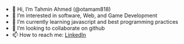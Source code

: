 - 👋 Hi, I’m Tahmin Ahmed (@otamam818)
- 👀 I’m interested in software, Web, and Game Development
- 🌱 I’m currently learning javascript and best programming practices
- 💞️ I’m looking to collaborate on github
- 📫 How to reach me: [LinkedIn](https://www.linkedin.com/in/tahmin-ahmed-5998a0200/)

<!---
otamam818/otamam818 is a ✨ special ✨ repository because its `README.md` (this file) appears on your GitHub profile.
You can click the Preview link to take a look at your changes.
--->
